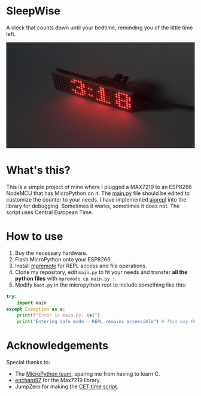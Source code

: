 # SleepWise
A clock that counts down until your bedtime, reminding you of the little time left.

![Picture of the clock](image.jpg)
# What's this? 
This is a simple project of mine where I plugged a MAX7219 to an ESP8266 NodeMCU that has MicroPython on it. The [main.py](main.py) file should be edited to customize the counter to your needs. I have implemented [aiorepl](https://github.com/micropython/micropython-lib/blob/master/micropython/aiorepl/README.md) into the library for debugging. Sometimes it works, sometimes it does not. The script uses Central European Time.

# How to use
1. Buy the necessary hardware.
2. Flash MicroPython onto your ESP8266.
3. Install [mpremote](https://docs.micropython.org/en/latest/reference/mpremote.html) for REPL access and file operations.
4. Clone my repository, edit `main.py` to fit your needs and transfer **all the python files** with `mpremote cp main.py :`.
5. Modify `boot.py` in the micropython root to include something like this:
```python
try:
    import main
except Exception as e:
    print(f"Error in main.py: {e}")
    print("Entering safe mode - REPL remains accessible") # This way REPL doesn't lock up.
```

# Acknowledgements
Special thanks to:
- The [MicroPython team](https://github.com/micropython/micropython), sparing me from having to learn C.
- [enchant97](https://github.com/enchant97/micropython-max7219) for the Max7219 library.
- JumpZero for making the [CET time script](https://forum.micropython.org/viewtopic.php?f=2&t=4034).
